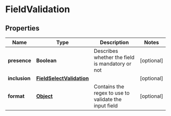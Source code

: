 
# FieldValidation

## Properties
Name | Type | Description | Notes
------------ | ------------- | ------------- | -------------
**presence** | **Boolean** | Describes whether the field is mandatory or not |  [optional]
**inclusion** | [**FieldSelectValidation**](FieldSelectValidation.md) |  |  [optional]
**format** | [**Object**](.md) | Contains the regex to use to validate the input field |  [optional]



